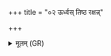 +++
title = "०२ ऊर्ध्वस् तिष्ठ रक्षन्न्"

+++
<details><summary>मूलम् (GR)</summary>

ऊर्ध्वस् तिष्ठ रक्षन्न् अप्रमादम् अस्तृतेमं  
मा त्वा दभन् पणयो यातुधानाः ।  
इन्द्र इव दस्यून् अव धूनुष्व पृतन्यतः  
सर्वाञ् छत्रून् वि षहस्व-  
-अस्तृतस् त्वाभि रक्षतु ॥
</details>
